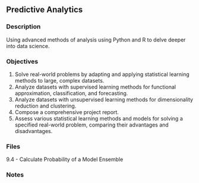 ## Predictive Analytics

### Description

Using advanced methods of analysis using Python and R to delve deeper into data science.

### Objectives

1. Solve real-world problems by adapting and applying statistical learning methods to large, complex datasets.
2. Analyze datasets with supervised learning methods for functional approximation, classification, and forecasting.
3. Analyze datasets with unsupervised learning methods for dimensionality reduction and clustering.
4. Compose a comprehensive project report.
5. Assess various statistical learning methods and models for solving a specified real-world problem, comparing their advantages and disadvantages.

### Files

9.4 - Calculate Probability of a Model Ensemble

### Notes
